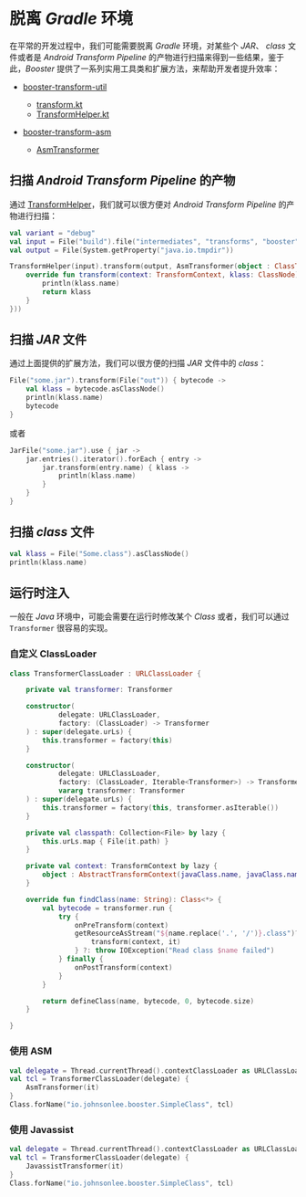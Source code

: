 # 脱离 *Gradle* 环境

在平常的开发过程中，我们可能需要脱离 *Gradle* 环境，对某些个 *JAR*、 *class* 文件或者是 *Android Transform Pipeline* 的产物进行扫描来得到一些结果，鉴于此，*Booster* 提供了一系列实用工具类和扩展方法，来帮助开发者提升效率：

- [booster-transform-util](https://github.com/didi/booster/tree/master/booster-transform-util)

    - [transform.kt](https://github.com/didi/booster/blob/master/booster-transform-util/src/main/kotlin/com/didiglobal/booster/transform/util/transform.kt)
    - [TransformHelper.kt](https://github.com/didi/booster/blob/master/booster-transform-util/src/main/kotlin/com/didiglobal/booster/transform/util/TransformHelper.kt)

- [booster-transform-asm](https://github.com/didi/booster/tree/master/booster-transform-asm)

    - [AsmTransformer](https://github.com/didi/booster/blob/master/booster-transform-asm/src/main/kotlin/com/didiglobal/booster/transform/asm/AsmTransformer.kt)


## 扫描 *Android Transform Pipeline* 的产物

通过 [TransformHelper](https://github.com/didi/booster/blob/master/booster-transform-util/src/main/kotlin/com/didiglobal/booster/transform/util/TransformHelper.kt)，我们就可以很方便对 *Android Transform Pipeline* 的产物进行扫描：

```kotlin
val variant = "debug"
val input = File("build").file("intermediates", "transforms", "booster", variant)
val output = File(System.getProperty("java.io.tmpdir"))

TransformHelper(input).transform(output, AsmTransformer(object : ClassTransformer {
    override fun transform(context: TransformContext, klass: ClassNode): ClassNode {
        println(klass.name)
        return klass
    }
}))
```

## 扫描 *JAR* 文件

通过上面提供的扩展方法，我们可以很方便的扫描 *JAR* 文件中的 *class*：

```kotlin
File("some.jar").transform(File("out")) { bytecode ->
    val klass = bytecode.asClassNode()
    println(klass.name)
    bytecode
}
```

或者

```kotlin
JarFile("some.jar").use { jar ->
    jar.entries().iterator().forEach { entry ->
        jar.transform(entry.name) { klass ->
            println(klass.name)
        }
    }
}
```

## 扫描 *class* 文件

```kotlin
val klass = File("Some.class").asClassNode()
println(klass.name)
```

## 运行时注入

一般在 *Java* 环境中，可能会需要在运行时修改某个 *Class* 或者，我们可以通过 `Transformer` 很容易的实现。

### 自定义 ClassLoader

```kotlin
class TransformerClassLoader : URLClassLoader {

    private val transformer: Transformer

    constructor(
            delegate: URLClassLoader,
            factory: (ClassLoader) -> Transformer
    ) : super(delegate.urLs) {
        this.transformer = factory(this)
    }

    constructor(
            delegate: URLClassLoader,
            factory: (ClassLoader, Iterable<Transformer>) -> Transformer,
            vararg transformer: Transformer
    ) : super(delegate.urLs) {
        this.transformer = factory(this, transformer.asIterable())
    }

    private val classpath: Collection<File> by lazy {
        this.urLs.map { File(it.path) }
    }

    private val context: TransformContext by lazy {
        object : AbstractTransformContext(javaClass.name, javaClass.name, classpath, classpath) {}
    }

    override fun findClass(name: String): Class<*> {
        val bytecode = transformer.run {
            try {
                onPreTransform(context)
                getResourceAsStream("${name.replace('.', '/')}.class")?.use(InputStream::readBytes)?.let {
                    transform(context, it)
                } ?: throw IOException("Read class $name failed")
            } finally {
                onPostTransform(context)
            }
        }

        return defineClass(name, bytecode, 0, bytecode.size)
    }

}
```

### 使用 ASM

```kotlin
val delegate = Thread.currentThread().contextClassLoader as URLClassLoader
val tcl = TransformerClassLoader(delegate) {
    AsmTransformer(it)
}
Class.forName("io.johnsonlee.booster.SimpleClass", tcl)
```

### 使用 Javassist

```kotlin
val delegate = Thread.currentThread().contextClassLoader as URLClassLoader
val tcl = TransformerClassLoader(delegate) {
    JavassistTransformer(it)
}
Class.forName("io.johnsonlee.booster.SimpleClass", tcl)
```

